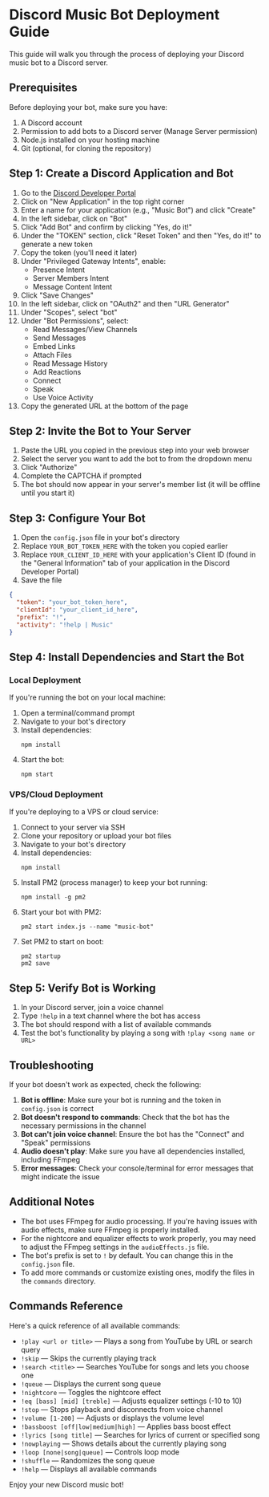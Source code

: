 # Discord Music Bot Deployment Guide

This guide will walk you through the process of deploying your Discord music bot to a Discord server.

## Prerequisites

Before deploying your bot, make sure you have:

1. A Discord account
2. Permission to add bots to a Discord server (Manage Server permission)
3. Node.js installed on your hosting machine
4. Git (optional, for cloning the repository)

## Step 1: Create a Discord Application and Bot

1. Go to the [Discord Developer Portal](https://discord.com/developers/applications)
2. Click on "New Application" in the top right corner
3. Enter a name for your application (e.g., "Music Bot") and click "Create"
4. In the left sidebar, click on "Bot"
5. Click "Add Bot" and confirm by clicking "Yes, do it!"
6. Under the "TOKEN" section, click "Reset Token" and then "Yes, do it!" to generate a new token
7. Copy the token (you'll need it later)
8. Under "Privileged Gateway Intents", enable:
   - Presence Intent
   - Server Members Intent
   - Message Content Intent
9. Click "Save Changes"
10. In the left sidebar, click on "OAuth2" and then "URL Generator"
11. Under "Scopes", select "bot"
12. Under "Bot Permissions", select:
    - Read Messages/View Channels
    - Send Messages
    - Embed Links
    - Attach Files
    - Read Message History
    - Add Reactions
    - Connect
    - Speak
    - Use Voice Activity
13. Copy the generated URL at the bottom of the page

## Step 2: Invite the Bot to Your Server

1. Paste the URL you copied in the previous step into your web browser
2. Select the server you want to add the bot to from the dropdown menu
3. Click "Authorize"
4. Complete the CAPTCHA if prompted
5. The bot should now appear in your server's member list (it will be offline until you start it)

## Step 3: Configure Your Bot

1. Open the `config.json` file in your bot's directory
2. Replace `YOUR_BOT_TOKEN_HERE` with the token you copied earlier
3. Replace `YOUR_CLIENT_ID_HERE` with your application's Client ID (found in the "General Information" tab of your application in the Discord Developer Portal)
4. Save the file

```json
{
  "token": "your_bot_token_here",
  "clientId": "your_client_id_here",
  "prefix": "!",
  "activity": "!help | Music"
}
```

## Step 4: Install Dependencies and Start the Bot

### Local Deployment

If you're running the bot on your local machine:

1. Open a terminal/command prompt
2. Navigate to your bot's directory
3. Install dependencies:
   ```
   npm install
   ```
4. Start the bot:
   ```
   npm start
   ```

### VPS/Cloud Deployment

If you're deploying to a VPS or cloud service:

1. Connect to your server via SSH
2. Clone your repository or upload your bot files
3. Navigate to your bot's directory
4. Install dependencies:
   ```
   npm install
   ```
5. Install PM2 (process manager) to keep your bot running:
   ```
   npm install -g pm2
   ```
6. Start your bot with PM2:
   ```
   pm2 start index.js --name "music-bot"
   ```
7. Set PM2 to start on boot:
   ```
   pm2 startup
   pm2 save
   ```

## Step 5: Verify Bot is Working

1. In your Discord server, join a voice channel
2. Type `!help` in a text channel where the bot has access
3. The bot should respond with a list of available commands
4. Test the bot's functionality by playing a song with `!play <song name or URL>`

## Troubleshooting

If your bot doesn't work as expected, check the following:

1. **Bot is offline**: Make sure your bot is running and the token in `config.json` is correct
2. **Bot doesn't respond to commands**: Check that the bot has the necessary permissions in the channel
3. **Bot can't join voice channel**: Ensure the bot has the "Connect" and "Speak" permissions
4. **Audio doesn't play**: Make sure you have all dependencies installed, including FFmpeg
5. **Error messages**: Check your console/terminal for error messages that might indicate the issue

## Additional Notes

- The bot uses FFmpeg for audio processing. If you're having issues with audio effects, make sure FFmpeg is properly installed.
- For the nightcore and equalizer effects to work properly, you may need to adjust the FFmpeg settings in the `audioEffects.js` file.
- The bot's prefix is set to `!` by default. You can change this in the `config.json` file.
- To add more commands or customize existing ones, modify the files in the `commands` directory.

## Commands Reference

Here's a quick reference of all available commands:

- `!play <url or title>` — Plays a song from YouTube by URL or search query
- `!skip` — Skips the currently playing track
- `!search <title>` — Searches YouTube for songs and lets you choose one
- `!queue` — Displays the current song queue
- `!nightcore` — Toggles the nightcore effect
- `!eq [bass] [mid] [treble]` — Adjusts equalizer settings (-10 to 10)
- `!stop` — Stops playback and disconnects from voice channel
- `!volume [1-200]` — Adjusts or displays the volume level
- `!bassboost [off|low|medium|high]` — Applies bass boost effect
- `!lyrics [song title]` — Searches for lyrics of current or specified song
- `!nowplaying` — Shows details about the currently playing song
- `!loop [none|song|queue]` — Controls loop mode
- `!shuffle` — Randomizes the song queue
- `!help` — Displays all available commands

Enjoy your new Discord music bot!
